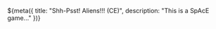 ${meta({
	title: "Shh-Psst! Aliens!!! (CE)",
	description: "This is a SpAcE game..."
})}
<div>
	<space:game></space:game>
</div>